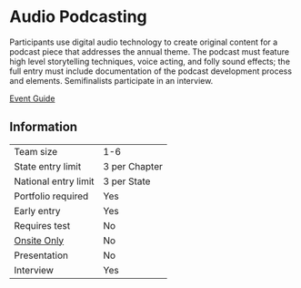 # Audio Podcasting

Participants use digital audio technology to create original
content for a podcast piece that addresses the annual theme.
The podcast must feature high level storytelling techniques,
voice acting, and folly sound effects; the full entry must include
documentation of the podcast development process and
elements. Semifinalists participate in an interview.

[Event Guide](https://lwsd.sharepoint.com/:b:/r/sites/GR-JHS-TechnologyStudentAssociation-SCA/Shared%20Documents/23-24/Competition/Event%20Guides/HS%20-%20Audio%20Podcasting.pdf)

## Information

|                        |               |
| ---------------------- | ------------- |
| Team size              | 1-6           |
| State entry limit      | 3 per Chapter |
| National entry limit   | 3 per State   |
| Portfolio required     | Yes           |
| Early entry            | Yes           |
| Requires test          | No            |
| [Onsite Only](/#terms) | No            |
| Presentation           | No            |
| Interview              | Yes           |
